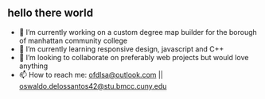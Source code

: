 ## hello there world

- 🔭 I’m currently working on a custom degree map builder for the borough of manhattan community college
- 🌱 I’m currently learning responsive design, javascript and C++
- 👯 I’m looking to collaborate on preferably web projects but would love anything
- 📫 How to reach me: ofdlsa@outlook.com || oswaldo.delossantos42@stu.bmcc.cuny.edu
